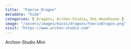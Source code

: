 ```yaml
---
title:  "Faerie Dragon"
metadate: "hide"
categories: [ Dragons, Archon-Studio, DnL-Woodhaven ]
image: "/assets/images/minis/dragons/FaerieDragon.png"
visit: "https://www.archon-studio.com"
---
```

Archon-Studio Mini